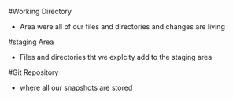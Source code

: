 #Working Directory 
- Area were all of our files and directories and changes are living

#staging Area
- Files and directories tht we explcity add to the staging area

#Git Repository
- where all our snapshots are stored